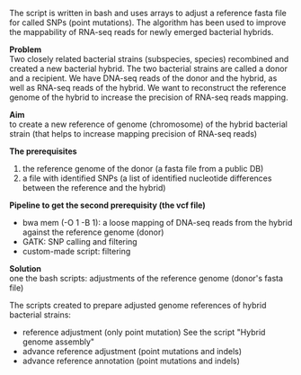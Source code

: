 The script is written in bash and uses arrays to adjust a reference fasta file for called SNPs (point mutations). The algorithm has been used to improve the mappability of RNA-seq reads for newly emerged bacterial hybrids.

**Problem**  
Two closely related bacterial strains (subspecies, species) recombined and created a new bacterial hybrid. The two bacterial strains are called a donor and a recipient. We have DNA-seq reads of the donor and the hybrid, as well as RNA-seq reads of the hybrid. We want to reconstruct the reference genome of the hybrid to increase the precision of RNA-seq reads mapping.

**Aim**  
to create a new reference of genome (chromosome) of the hybrid bacterial strain (that helps to increase mapping precision of RNA-seq reads)

**The prerequisites**  
1. the reference genome of the donor (a fasta file from a public DB)
2. a file with identified SNPs (a list of identified nucleotide differences between the reference and the hybrid)
 
**Pipeline to get the second prerequisity (the vcf file)**  
- bwa mem (-O 1 -B 1): a loose mapping of DNA-seq reads from the hybrid against the reference genome (donor)
- GATK: SNP calling and filtering
- custom-made script: filtering 

**Solution**  
one the bash scripts: adjustments of the reference genome (donor's fasta file)

The scripts created to prepare adjusted genome references of hybrid bacterial strains:  
- reference adjustment (only point mutation) 
See the script "Hybrid genome assembly"
- advance reference adjustment (point mutations and indels) 
- advance reference annotation (point mutations and indels)
